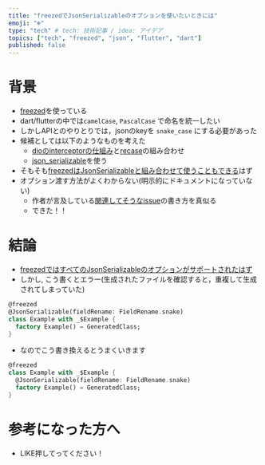```yaml
---
title: "freezedでJsonSerializableのオプションを使いたいときには"
emoji: "❄️"
type: "tech" # tech: 技術記事 / idea: アイデア
topics: ["tech", "freezed", "json", "flutter", "dart"]
published: false
---
```


# 背景
- [freezed](https://github.com/rrousselGit/freezed)を使っている
- dart/flutterの中では`camelCase`, `PascalCase` で命名を統一したい
- しかしAPIとのやりとりでは，jsonのkeyを `snake_case` にする必要があった
- 候補としては以下のようなものを考えた
  - [dioのinterceptorの仕組み](https://pub.dev/packages/dio#interceptors)と[recase](https://pub.dev/packages/recase)の組み合わせ
  - [json_serializable](https://pub.dev/packages/json_serializable)を使う
- そもそも[freezedはJsonSerializableと組み合わせて使うこともできる](https://github.com/rrousselGit/freezed#fromjsontojson)はず
- オプション渡す方法がよくわからない(明示的にドキュメントになっていない)
  - 作者が言及している[関連してそうなissue](https://github.com/rrousselGit/freezed/issues/50)の書き方を真似る
  - できた！！

# 結論
- [freezedではすべてのJsonSerializableのオプションがサポートされたはず](https://github.com/rrousselGit/freezed/issues/49)
- しかし, こう書くとエラー(生成されたファイルを確認すると，重複して生成されてしまっていた)
```dart
@freezed
@JsonSerializable(fieldRename: FieldRename.snake)
class Example with _$Example {
  factory Example() = GeneratedClass;
}
```
- なのでこう書き換えるとうまくいきます
```dart
@freezed
class Example with _$Example {
  @JsonSerializable(fieldRename: FieldRename.snake)
  factory Example() = GeneratedClass;
}
```

# 参考になった方へ
- LIKE押してってください！
